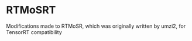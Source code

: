 # RTMoSRT

Modifications made to RTMoSR, which was originally written by umzi2, for TensorRT compatibility
